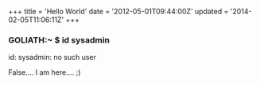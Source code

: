 +++
title = 'Hello World'
date = '2012-05-01T09:44:00Z'
updated = '2014-02-05T11:06:11Z'
+++

### GOLIATH:~ $ id sysadmin  
id: sysadmin: no such user  

False.... I am here.... ;)
